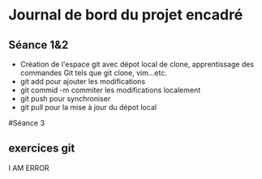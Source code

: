 # Journal de bord du projet encadré
## Séance 1&2
- Création de l'espace git avec dépot local de clone, apprentissage des commandes Git tels que git clone, vim...etc.
- git add pour ajouter les modifications
- git commid -m commiter les modifications localement
- git push pour synchroniser
- git pull pour la mise à jour du dépot local

#Séance 3
## exercices git


I AM ERROR
